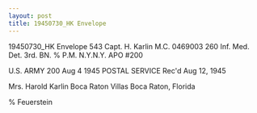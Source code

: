 ```yaml
---
layout: post
title: 19450730_HK Envelope
---
```

19450730_HK Envelope
543
Capt. H. Karlin M.C. 0469003
260 Inf. Med. Det. 3rd. BN.
% P.M. N.Y.N.Y. APO #200

U.S. ARMY
200
Aug 4 
1945
POSTAL SERVICE
Rec'd Aug 12, 1945

Mrs. Harold Karlin
Boca Raton Villas
Boca Raton, Florida

% Feuerstein